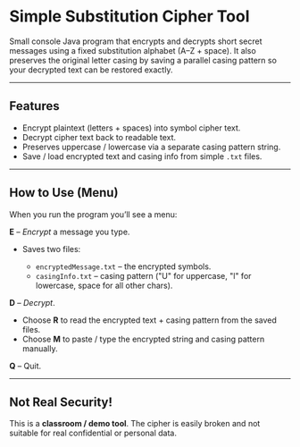 # Simple Substitution Cipher Tool

Small console Java program that encrypts and decrypts short secret messages using a fixed substitution alphabet (A–Z + space). It also preserves the original letter casing by saving a parallel casing pattern so your decrypted text can be restored exactly.

---

## Features

* Encrypt plaintext (letters + spaces) into symbol cipher text.
* Decrypt cipher text back to readable text.
* Preserves uppercase / lowercase via a separate casing pattern string.
* Save / load encrypted text and casing info from simple `.txt` files.

---

## How to Use (Menu)

When you run the program you’ll see a menu:

**E** – *Encrypt* a message you type.

* Saves two files:

  * `encryptedMessage.txt` – the encrypted symbols.
  * `casingInfo.txt` – casing pattern ("U" for uppercase, "l" for lowercase, space for all other chars).

**D** – *Decrypt*.

* Choose **R** to read the encrypted text + casing pattern from the saved files.
* Choose **M** to paste / type the encrypted string and casing pattern manually.

**Q** – Quit.

---

## Not Real Security!

This is a **classroom / demo tool**. The cipher is easily broken and not suitable for real confidential or personal data.



